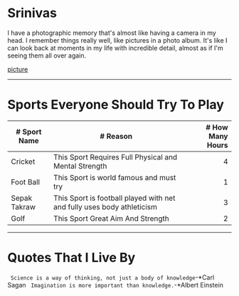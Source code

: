 # Srinivas
I have a photographic memory that's almost like having a camera in my head. I remember things really well, like pictures in a photo album. It's like I can look back at moments in my life with incredible detail, almost as if I'm seeing them all over again.

[picture](https://github.com/srinivas3p/my2-Peeka/blob/main/Pic.jpeg)

---

# Sports Everyone Should Try To Play


|# Sport Name | # Reason | # How Many Hours|
| --- | --- | ---: |
| Cricket | This Sport Requires Full Physical and Mental Strength | 4 |
| Foot Ball | This Sport is world famous and must try | 1 |
| Sepak Takraw | This Sport is football played with net and fully uses body athleticism | 3 |
| Golf | This Sport Great Aim And Strength | 2|

---
# Quotes That I Live By

``` Science is a way of thinking, not just a body of knowledge```-*Carl Sagan
``` Imagination is more important than knowledge.```-*Albert Einstein



